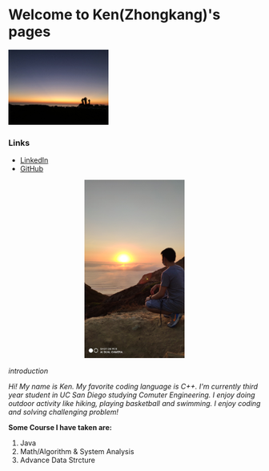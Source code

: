 # Welcome to Ken(Zhongkang)'s pages

<img src="image/IMG_0817.jpeg" alt="drawing" width="200"/>


### Links
- [LinkedIn](https://www.linkedin.com/in/ken-zk-fang/)
- [GitHub](https://github.com/z4fang)

<p align="center">

<img src="image/IMG_0875.jpeg" alt="drawing" width="200"/>
</p>


*introduction*

 _Hi! My name is Ken. My favorite coding language is C++. I'm currently third year student in UC San Diego studying Comuter Engineering. I enjoy doing outdoor activity like hiking, playing basketball and swimming. I enjoy coding and solving challenging problem!_
 
 
 **Some Course I have taken are:**
 1. Java
 2. Math/Algorithm & System Analysis
 3. Advance Data Strcture
